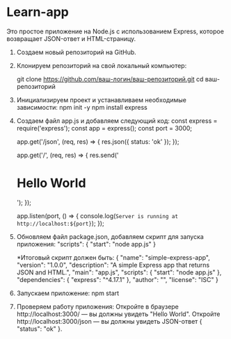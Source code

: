 # Learn-app

Это простое приложение на Node.js с использованием Express, которое возвращает JSON-ответ и HTML-страницу.
1. Создаем новый репозиторий на GitHub.
2. Клонируем репозиторий на свой локальный компьютер:
   
   git clone https://github.com/ваш-логин/ваш-репозиторий.git
   cd ваш-репозиторий

4. Инициализируем проект и устанавливаем необходимые зависимости:
   npm init -y
   npm install express

5. Создаем файл app.js и добавляем следующий код:
   const express = require('express');
   const app = express();
   const port = 3000;

   app.get('/json', (req, res) => {
       res.json({ status: 'ok' });
   });

   app.get('/', (req, res) => {
       res.send('<h1>Hello World</h1>');
   });

   app.listen(port, () => {
       console.log(`Server is running at http://localhost:${port}`);
   });

6. Обновляем файл package.json, добавляем скрипт для запуска приложения:
   "scripts": {
       "start": "node app.js"
   }

   *Итоговый скрипт должен быть:
      {
     "name": "simple-express-app",
     "version": "1.0.0",
     "description": "A simple Express app that returns JSON and HTML.",
     "main": "app.js",
     "scripts": {
       "start": "node app.js"
     },
     "dependencies": {
       "express": "^4.17.1"
     },
     "author": "",
     "license": "ISC"
   }
   
7. Запускаем приложение:
   npm start

8. Проверяем работу приложения:
   Откройте в браузере http://localhost:3000/ — вы должны увидеть "Hello World".
   Откройте http://localhost:3000/json — вы должны увидеть JSON-ответ { "status": "ok" }.

